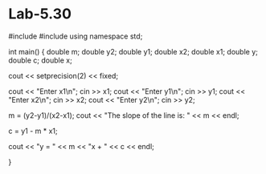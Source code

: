 # Lab-5.30
#include <iostream>
#include <iomanip>
using namespace std;

int main() {
double m;
double y2;
double y1;
double x2;
double x1;
double y;
double c;
double x;

cout << setprecision(2) << fixed;	

cout << "Enter x1\n";
cin >> x1;
cout << "Enter y1\n";
cin >> y1;
cout << "Enter x2\n";
cin >> x2;
cout << "Enter y2\n";
cin >> y2;

m = (y2-y1)/(x2-x1);
cout << "The slope of the line is: " << m << endl;

c = y1 - m * x1;

cout << "y = " << m << "x + " << c << endl;

  
}
